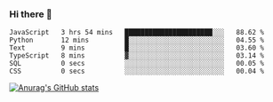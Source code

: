 ### Hi there 👋
<!--START_SECTION:waka-->

```text
JavaScript   3 hrs 54 mins   ██████████████████████░░░   88.62 %
Python       12 mins         █░░░░░░░░░░░░░░░░░░░░░░░░   04.55 %
Text         9 mins          █░░░░░░░░░░░░░░░░░░░░░░░░   03.60 %
TypeScript   8 mins          ▓░░░░░░░░░░░░░░░░░░░░░░░░   03.14 %
SQL          0 secs          ░░░░░░░░░░░░░░░░░░░░░░░░░   00.05 %
CSS          0 secs          ░░░░░░░░░░░░░░░░░░░░░░░░░   00.04 %
```

<!--END_SECTION:waka-->
[![Anurag's GitHub stats](https://github-readme-stats.vercel.app/api?username=Kevinbarrero)](https://github.com/anuraghazra/github-readme-stats)
<!--
**Kevinbarrero/Kevinbarrero** is a ✨ _special_ ✨ repository because its `README.md` (this file) appears on your GitHub profile.

Here are some ideas to get you started:

- 🔭 I’m currently working on ...
- 🌱 I’m currently learning ...
- 👯 I’m looking to collaborate on ...
- 🤔 I’m looking for help with ...
- 💬 Ask me about ...
- 📫 How to reach me: ...
- 😄 Pronouns: ...
- ⚡ Fun fact: ...

-->


